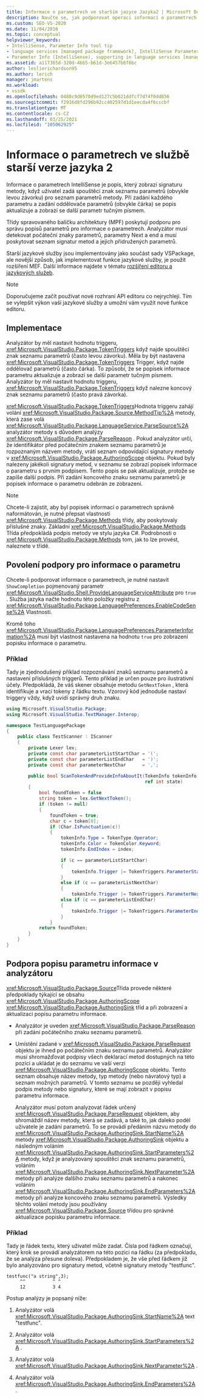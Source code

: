 ```yaml
---
title: Informace o parametrech ve starším jazyce Jazyka2 | Microsoft Docs
description: Naučte se, jak podporovat operaci informací o parametrech IntelliSense pro zobrazení signatury metody, když je metoda zapsaná ve službě starší verze jazyka.
ms.custom: SEO-VS-2020
ms.date: 11/04/2016
ms.topic: conceptual
helpviewer_keywords:
- IntelliSense, Parameter Info tool tip
- language services [managed package framework], IntelliSense Parameter Info
- Parameter Info (IntelliSense), supporting in language services [managed package framework]
ms.assetid: a117365d-320d-4bb5-b61d-3e6457b8f6bc
author: leslierichardson95
ms.author: lerich
manager: jmartens
ms.workload:
- vssdk
ms.openlocfilehash: 0488c9d6570d9ed127c5b021ddfcf7d74f0dd856
ms.sourcegitcommit: f2916d8fd296b92cc402597d1d1eecda4f6cccbf
ms.translationtype: MT
ms.contentlocale: cs-CZ
ms.lasthandoff: 03/25/2021
ms.locfileid: "105062925"
---
```

# <a name="parameter-info-in-a-legacy-language-service-2"></a>Informace o parametrech ve službě starší verze jazyka 2
Informace o parametrech IntelliSense je popis, který zobrazí signaturu metody, když uživatel zadá spouštěcí znak seznamu parametrů (obvykle levou závorku) pro seznam parametrů metody. Při zadání každého parametru a zadání oddělovače parametrů (obvykle čárka) se popis aktualizuje a zobrazí se další parametr tučným písmem.

 Třídy spravovaného balíčku architektury (MPF) poskytují podporu pro správu popisů parametrů pro informace o parametrech. Analyzátor musí detekovat počáteční znaky parametrů, parametry Next a end a musí poskytovat seznam signatur metod a jejich přidružených parametrů.

 Starší jazykové služby jsou implementovány jako součást sady VSPackage, ale novější způsob, jak implementovat funkce jazykové služby, je použít rozšíření MEF. Další informace najdete v tématu [rozšíření editoru a jazykových služeb](../../extensibility/extending-the-editor-and-language-services.md).

> [!NOTE]
> Doporučujeme začít používat nové rozhraní API editoru co nejrychleji. Tím se vylepšit výkon vaší jazykové služby a umožní vám využít nové funkce editoru.

## <a name="implementation"></a>Implementace
 Analyzátor by měl nastavit hodnotu triggeru, <xref:Microsoft.VisualStudio.Package.TokenTriggers> když najde spouštěcí znak seznamu parametrů (často levou závorku). Měla by být nastavena <xref:Microsoft.VisualStudio.Package.TokenTriggers> Trigger, když najde oddělovač parametrů (často čárka). To způsobí, že se popisek informace parametru aktualizuje a zobrazí se další parametr tučným písmem. Analyzátor by měl nastavit hodnotu triggeru, <xref:Microsoft.VisualStudio.Package.TokenTriggers> když nalezne koncový znak seznamu parametrů (často pravá závorka).

 <xref:Microsoft.VisualStudio.Package.TokenTriggers>Hodnota triggeru zahájí volání <xref:Microsoft.VisualStudio.Package.Source.MethodTip%2A> metody, která zase volá <xref:Microsoft.VisualStudio.Package.LanguageService.ParseSource%2A> analyzátor metody s důvodem analýzy <xref:Microsoft.VisualStudio.Package.ParseReason> . Pokud analyzátor určí, že identifikátor před počátečním znakem seznamu parametrů je rozpoznaným názvem metody, vrátí seznam odpovídající signatury metody v <xref:Microsoft.VisualStudio.Package.AuthoringScope> objektu. Pokud byly nalezeny jakékoli signatury metod, v seznamu se zobrazí popisek informace o parametru s prvním podpisem. Tento popis se pak aktualizuje, protože se zapíše další podpis. Při zadání koncového znaku seznamu parametrů je popisek informace o parametru odebrán ze zobrazení.

> [!NOTE]
> Chcete-li zajistit, aby byl popisek informací o parametrech správně naformátován, je nutné přepsat vlastnosti <xref:Microsoft.VisualStudio.Package.Methods> třídy, aby poskytovaly příslušné znaky. Základní <xref:Microsoft.VisualStudio.Package.Methods> Třída předpokládá podpis metody ve stylu jazyka C#. Podrobnosti o <xref:Microsoft.VisualStudio.Package.Methods> tom, jak to lze provést, naleznete v třídě.

## <a name="enabling-support-for-the-parameter-info"></a>Povolení podpory pro informace o parametru
 Chcete-li podporovat informace o parametrech, je nutné nastavit `ShowCompletion` pojmenovaný parametr <xref:Microsoft.VisualStudio.Shell.ProvideLanguageServiceAttribute> pro `true` . Služba jazyka načte hodnotu této položky registru z <xref:Microsoft.VisualStudio.Package.LanguagePreferences.EnableCodeSense%2A> Vlastnosti.

 Kromě toho <xref:Microsoft.VisualStudio.Package.LanguagePreferences.ParameterInformation%2A> musí být vlastnost nastavena na hodnotu `true` pro zobrazení popisku informace o parametru.

### <a name="example"></a>Příklad
 Tady je zjednodušený příklad rozpoznávání znaků seznamu parametrů a nastavení příslušných triggerů. Tento příklad je určen pouze pro ilustrativní účely. Předpokládá, že váš skener obsahuje metodu `GetNextToken` , která identifikuje a vrací tokeny z řádku textu. Vzorový kód jednoduše nastaví triggery vždy, když uvidí správný druh znaku.

```csharp
using Microsoft.VisualStudio.Package;
using Microsoft.VisualStudio.TextManager.Interop;

namespace TestLanguagePackage
{
    public class TestScanner : IScanner
    {
        private Lexer lex;
        private const char parameterListStartChar = '(';
        private const char parameterListEndChar   = ')';
        private const char parameterNextChar      = ',';

        public bool ScanTokenAndProvideInfoAboutIt(TokenInfo tokenInfo,
                                                   ref int state)
        {
            bool foundToken = false
            string token = lex.GetNextToken();
            if (token != null)
            {
                foundToken = true;
                char c = token[0];
                if (Char.IsPunctuation(c))
                {
                    tokenInfo.Type = TokenType.Operator;
                    tokenInfo.Color = TokenColor.Keyword;
                    tokenInfo.EndIndex = index;

                    if (c == parameterListStartChar)
                    {
                        tokenInfo.Trigger |= TokenTriggers.ParameterStart;
                    }
                    else if (c == parameterListNextChar)
                    {
                        tokenInfo.Trigger |= TokenTriggers.ParameterNext;
                    else if (c == parameterListEndChar)
                    {
                        tokenInfo.Trigger |= TokenTriggers.ParameterEnd;
                    }
                }
            return foundToken;
        }
    }
}
```

## <a name="supporting-the-parameter-info-tooltip-in-the-parser"></a>Podpora popisu parametru informace v analyzátoru
 <xref:Microsoft.VisualStudio.Package.Source>Třída provede některé předpoklady týkající se obsahu <xref:Microsoft.VisualStudio.Package.AuthoringScope> <xref:Microsoft.VisualStudio.Package.AuthoringSink> tříd a při zobrazení a aktualizaci popisu parametru informace.

- Analyzátor je uveden <xref:Microsoft.VisualStudio.Package.ParseReason> při zadání počátečního znaku seznamu parametrů.

- Umístění zadané v <xref:Microsoft.VisualStudio.Package.ParseRequest> objektu je ihned po počátečním znaku seznamu parametrů. Analyzátor musí shromažďovat podpisy všech deklarací metod dostupných na této pozici a ukládat je do seznamu ve vaší verzi <xref:Microsoft.VisualStudio.Package.AuthoringScope> objektu. Tento seznam obsahuje název metody, typ metody (nebo návratový typ) a seznam možných parametrů. V tomto seznamu se později vyhledal podpis metody nebo signatury, které se mají zobrazit v popisu parametru informace.

  Analyzátor musí potom analyzovat řádek určený <xref:Microsoft.VisualStudio.Package.ParseRequest> objektem, aby shromáždil název metody, která se zadává, a také to, jak daleko podél uživatele je zadání parametrů. To se provádí předáním názvu metody do <xref:Microsoft.VisualStudio.Package.AuthoringSink.StartName%2A> metody <xref:Microsoft.VisualStudio.Package.AuthoringSink> objektu a následným voláním <xref:Microsoft.VisualStudio.Package.AuthoringSink.StartParameters%2A> metody, když je analyzovaný spouštěcí znak seznamu parametrů, voláním <xref:Microsoft.VisualStudio.Package.AuthoringSink.NextParameter%2A> metody při analýze dalšího znaku seznamu parametrů a nakonec voláním <xref:Microsoft.VisualStudio.Package.AuthoringSink.EndParameters%2A> metody při analýze koncového znaku seznamu parametrů. Výsledky těchto volání metody jsou používány <xref:Microsoft.VisualStudio.Package.Source> třídou pro správné aktualizace popisku parametru informace.

### <a name="example"></a>Příklad
 Tady je řádek textu, který uživatel může zadat. Čísla pod řádkem označují, který krok se provádí analyzátorem na této pozici na řádku (za předpokladu, že se analýza přesune doleva). Předpokladem je, že vše před řádkem již bylo analyzováno pro signatury metod, včetně signatury metody "testfunc".

```
testfunc("a string",3);
     ^^          ^ ^
     12          3 4
```

 Postup analýzy je popsaný níže:

1. Analyzátor volá <xref:Microsoft.VisualStudio.Package.AuthoringSink.StartName%2A> text "testfunc".

2. Analyzátor volá <xref:Microsoft.VisualStudio.Package.AuthoringSink.StartParameters%2A> .

3. Analyzátor volá <xref:Microsoft.VisualStudio.Package.AuthoringSink.NextParameter%2A> .

4. Analyzátor volá <xref:Microsoft.VisualStudio.Package.AuthoringSink.EndParameters%2A> .
